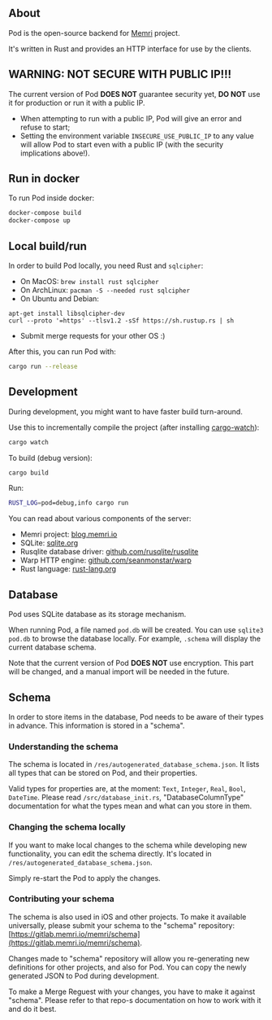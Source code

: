 ## About

Pod is the open-source backend for [Memri](https://memri.io/) project.

It's written in Rust and provides an HTTP interface for use by the clients.

## WARNING: NOT SECURE WITH PUBLIC IP!!!

The current version of Pod **DOES NOT** guarantee security yet,
**DO NOT** use it for production or run it with a public IP.

* When attempting to run with a public IP, Pod will give an error and refuse to start;
* Setting the environment variable `INSECURE_USE_PUBLIC_IP` to any value
will allow Pod to start even with a public IP (with the security implications above!).

## Run in docker
To run Pod inside docker:
```sh
docker-compose build
docker-compose up
```


## Local build/run

In order to build Pod locally, you need Rust and `sqlcipher`:

* On MacOS: `brew install rust sqlcipher`
* On ArchLinux: `pacman -S --needed rust sqlcipher`
* On Ubuntu and Debian:
```
apt-get install libsqlcipher-dev
curl --proto '=https' --tlsv1.2 -sSf https://sh.rustup.rs | sh
```
* Submit merge requests for your other OS :)

After this, you can run Pod with:
```sh
cargo run --release
```


## Development
During development, you might want to have faster build turn-around.

Use this to incrementally compile the project (after installing [cargo-watch](https://github.com/passcod/cargo-watch)):
```sh
cargo watch
```

To build (debug version):
```sh
cargo build
```

Run:
```sh
RUST_LOG=pod=debug,info cargo run
```

You can read about various components of the server:

* Memri project: [blog.memri.io](https://blog.memri.io/)
* SQLite: [sqlite.org](https://sqlite.org)
* Rusqlite database driver: [github.com/rusqlite/rusqlite](https://github.com/rusqlite/rusqlite)
* Warp HTTP engine: [github.com/seanmonstar/warp](https://github.com/seanmonstar/warp)
* Rust language: [rust-lang.org](https://www.rust-lang.org/)


## Database
Pod uses SQLite database as its storage mechanism.

When running Pod, a file named `pod.db` will be created.
You can use `sqlite3 pod.db` to browse the database locally.
For example, `.schema` will display the current database schema.

Note that the current version of Pod **DOES NOT** use encryption.
This part will be changed, and a manual import will be needed in the future.


## Schema
In order to store items in the database, Pod needs to be aware of their types in advance.
This information is stored in a "schema".

### Understanding the schema
The schema is located in `/res/autogenerated_database_schema.json`.
It lists all types that can be stored on Pod, and their properties.

Valid types for properties are, at the moment: `Text`, `Integer`, `Real`, `Bool`, `DateTime`.
Please read `/src/database_init.rs`, "DatabaseColumnType" documentation
for what the types mean and what can you store in them.

### Changing the schema locally
If you want to make local changes to the schema while developing
new functionality, you can edit the schema directly.
It's located in `/res/autogenerated_database_schema.json`.

Simply re-start the Pod to apply the changes.

### Contributing your schema
The schema is also used in iOS and other projects.
To make it available universally, please submit your schema to the "schema" repository:
[https://gitlab.memri.io/memri/schema](https://gitlab.memri.io/memri/schema).

Changes made to "schema" repository will allow you re-generating new definitions
for other projects, and also for Pod.
You can copy the newly generated JSON to Pod during development.

To make a Merge Reguest with your changes, you have to make it against "schema".
Please refer to that repo-s documentation on how to work with it and do it best.
